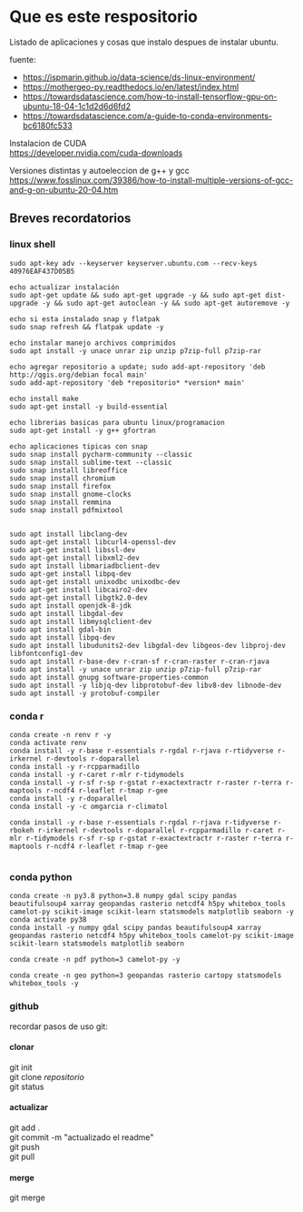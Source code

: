 # Que es este respositorio
Listado de aplicaciones y cosas que instalo despues de instalar ubuntu.

fuente:  
- https://ispmarin.github.io/data-science/ds-linux-environment/
- https://mothergeo-py.readthedocs.io/en/latest/index.html
- https://towardsdatascience.com/how-to-install-tensorflow-gpu-on-ubuntu-18-04-1c1d2d6d6fd2
- https://towardsdatascience.com/a-guide-to-conda-environments-bc6180fc533
    
Instalacion de CUDA  
https://developer.nvidia.com/cuda-downloads  

Versiones distintas y autoeleccion de g++ y gcc
https://www.fosslinux.com/39386/how-to-install-multiple-versions-of-gcc-and-g-on-ubuntu-20-04.htm


## Breves recordatorios  
### linux shell 
```{shell}
sudo apt-key adv --keyserver keyserver.ubuntu.com --recv-keys 40976EAF437D05B5
```


```{shell}
echo actualizar instalación
sudo apt-get update && sudo apt-get upgrade -y && sudo apt-get dist-upgrade -y && sudo apt-get autoclean -y && sudo apt-get autoremove -y

echo si esta instalado snap y flatpak
sudo snap refresh && flatpak update -y

echo instalar manejo archivos comprimidos
sudo apt install -y unace unrar zip unzip p7zip-full p7zip-rar

echo agregar repositorio a update; sudo add-apt-repository 'deb http://qgis.org/debian focal main'
sudo add-apt-repository 'deb *repositorio* *version* main'

echo install make
sudo apt-get install -y build-essential

echo librerias basicas para ubuntu linux/programacion
sudo apt-get install -y g++ gfortran

echo aplicaciones tipicas con snap
sudo snap install pycharm-community --classic 
sudo snap install sublime-text --classic
sudo snap install libreoffice 
sudo snap install chromium 
sudo snap install firefox
sudo snap install gnome-clocks
sudo snap install remmina
sudo snap install pdfmixtool


sudo apt install libclang-dev
sudo apt-get install libcurl4-openssl-dev
sudo apt-get install libssl-dev
sudo apt-get install libxml2-dev
sudo apt install libmariadbclient-dev
sudo apt-get install libpq-dev
sudo apt-get install unixodbc unixodbc-dev
sudo apt-get install libcairo2-dev
sudo apt-get install libgtk2.0-dev
sudo apt install openjdk-8-jdk
sudo apt install libgdal-dev
sudo apt install libmysqlclient-dev
sudo apt install gdal-bin
sudo apt install libpq-dev
sudo apt install libudunits2-dev libgdal-dev libgeos-dev libproj-dev libfontconfig1-dev
sudo apt install r-base-dev r-cran-sf r-cran-raster r-cran-rjava
sudo apt install -y unace unrar zip unzip p7zip-full p7zip-rar
sudo apt install gnupg software-properties-common
sudo apt install -y libjq-dev libprotobuf-dev libv8-dev libnode-dev
sudo apt install -y protobuf-compiler

```

### conda r  
```{shell}
conda create -n renv r -y
conda activate renv
conda install -y r-base r-essentials r-rgdal r-rjava r-rtidyverse r-irkernel r-devtools r-doparallel
conda install -y r-rcpparmadillo
conda install -y r-caret r-mlr r-tidymodels
conda install -y r-sf r-sp r-gstat r-exactextractr r-raster r-terra r-maptools r-ncdf4 r-leaflet r-tmap r-gee
conda install -y r-doparallel
conda install -y -c omgarcia r-climatol

conda install -y r-base r-essentials r-rgdal r-rjava r-tidyverse r-rbokeh r-irkernel r-devtools r-doparallel r-rcpparmadillo r-caret r-mlr r-tidymodels r-sf r-sp r-gstat r-exactextractr r-raster r-terra r-maptools r-ncdf4 r-leaflet r-tmap r-gee 
 
```

### conda python  
```{shell}
conda create -n py3.8 python=3.8 numpy gdal scipy pandas beautifulsoup4 xarray geopandas rasterio netcdf4 h5py whitebox_tools camelot-py scikit-image scikit-learn statsmodels matplotlib seaborn -y
conda activate py38 
conda install -y numpy gdal scipy pandas beautifulsoup4 xarray geopandas rasterio netcdf4 h5py whitebox_tools camelot-py scikit-image scikit-learn statsmodels matplotlib seaborn 

conda create -n pdf python=3 camelot-py -y

conda create -n geo python=3 geopandas rasterio cartopy statsmodels whitebox_tools -y

```

### github  
recordar pasos de uso git:  
#### clonar  
git init  
git clone *repositorio*  
git status  
#### actualizar  
git add .  
git commit -m "actualizado el readme"  
git push  
git pull  
#### merge  
git merge  
